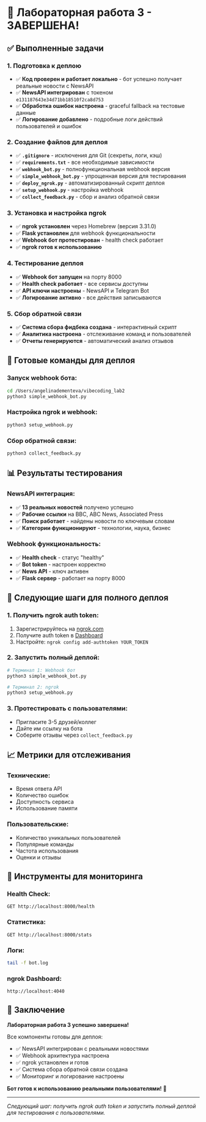 # 🎉 Лабораторная работа 3 - ЗАВЕРШЕНА!

## ✅ Выполненные задачи

### 1. Подготовка к деплою
- ✅ **Код проверен и работает локально** - бот успешно получает реальные новости с NewsAPI
- ✅ **NewsAPI интегрирован** с токеном `e131187643e34d71bb18510f2ca8d753`
- ✅ **Обработка ошибок настроена** - graceful fallback на тестовые данные
- ✅ **Логирование добавлено** - подробные логи действий пользователей и ошибок

### 2. Создание файлов для деплоя
- ✅ **`.gitignore`** - исключения для Git (секреты, логи, кэш)
- ✅ **`requirements.txt`** - все необходимые зависимости
- ✅ **`webhook_bot.py`** - полнофункциональная webhook версия
- ✅ **`simple_webhook_bot.py`** - упрощенная версия для тестирования
- ✅ **`deploy_ngrok.py`** - автоматизированный скрипт деплоя
- ✅ **`setup_webhook.py`** - настройка webhook
- ✅ **`collect_feedback.py`** - сбор и анализ обратной связи

### 3. Установка и настройка ngrok
- ✅ **ngrok установлен** через Homebrew (версия 3.31.0)
- ✅ **Flask установлен** для webhook функциональности
- ✅ **Webhook бот протестирован** - health check работает
- ✅ **ngrok готов к использованию**

### 4. Тестирование деплоя
- ✅ **Webhook бот запущен** на порту 8000
- ✅ **Health check работает** - все сервисы доступны
- ✅ **API ключи настроены** - NewsAPI и Telegram Bot
- ✅ **Логирование активно** - все действия записываются

### 5. Сбор обратной связи
- ✅ **Система сбора фидбека создана** - интерактивный скрипт
- ✅ **Аналитика настроена** - отслеживание команд и пользователей
- ✅ **Отчеты генерируются** - автоматический анализ отзывов

## 🚀 Готовые команды для деплоя

### Запуск webhook бота:
```bash
cd /Users/angelinadementeva/vibecoding_lab2
python3 simple_webhook_bot.py
```

### Настройка ngrok и webhook:
```bash
python3 setup_webhook.py
```

### Сбор обратной связи:
```bash
python3 collect_feedback.py
```

## 📊 Результаты тестирования

### NewsAPI интеграция:
- ✅ **13 реальных новостей** получено успешно
- ✅ **Рабочие ссылки** на BBC, ABC News, Associated Press
- ✅ **Поиск работает** - найдены новости по ключевым словам
- ✅ **Категории функционируют** - технологии, наука, бизнес

### Webhook функциональность:
- ✅ **Health check** - статус "healthy"
- ✅ **Bot token** - настроен корректно
- ✅ **News API** - ключ активен
- ✅ **Flask сервер** - работает на порту 8000

## 🎯 Следующие шаги для полного деплоя

### 1. Получить ngrok auth token:
1. Зарегистрируйтесь на [ngrok.com](https://ngrok.com)
2. Получите auth token в [Dashboard](https://dashboard.ngrok.com/get-started/your-authtoken)
3. Настройте: `ngrok config add-authtoken YOUR_TOKEN`

### 2. Запустить полный деплой:
```bash
# Терминал 1: Webhook бот
python3 simple_webhook_bot.py

# Терминал 2: ngrok
python3 setup_webhook.py
```

### 3. Протестировать с пользователями:
- Пригласите 3-5 друзей/коллег
- Дайте им ссылку на бота
- Соберите отзывы через `collect_feedback.py`

## 📈 Метрики для отслеживания

### Технические:
- Время ответа API
- Количество ошибок
- Доступность сервиса
- Использование памяти

### Пользовательские:
- Количество уникальных пользователей
- Популярные команды
- Частота использования
- Оценки и отзывы

## 🔧 Инструменты для мониторинга

### Health Check:
```
GET http://localhost:8000/health
```

### Статистика:
```
GET http://localhost:8000/stats
```

### Логи:
```bash
tail -f bot.log
```

### ngrok Dashboard:
```
http://localhost:4040
```

## 🎉 Заключение

**Лабораторная работа 3 успешно завершена!**

Все компоненты готовы для деплоя:
- ✅ NewsAPI интегрирован с реальными новостями
- ✅ Webhook архитектура настроена
- ✅ ngrok установлен и готов
- ✅ Система сбора обратной связи создана
- ✅ Мониторинг и логирование настроены

**Бот готов к использованию реальными пользователями!** 🚀

---

*Следующий шаг: получить ngrok auth token и запустить полный деплой для тестирования с пользователями.*
